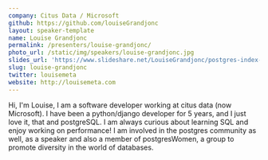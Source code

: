 ```yaml
---
company: Citus Data / Microsoft
github: https://github.com/louiseGrandjonc
layout: speaker-template
name: Louise Grandjonc
permalink: /presenters/louise-grandjonc/
photo_url: /static/img/speakers/louise-grandjonc.jpg
slides_url: 'https://www.slideshare.net/LouiseGrandjonc/postgres-index-types'
slug: louise-grandjonc
twitter: louisemeta
website: http://louisemeta.com
---
```


Hi, I'm Louise, I am a software developer working at citus data (now Microsoft). I have been a python/django developer for 5 years, and I just love it, that and postgreSQL. I am always curious about learning SQL and enjoy working on performance! I am involved in the postgres community as well, as a speaker and also a member of postgresWomen, a group to promote diversity in the world of databases.
